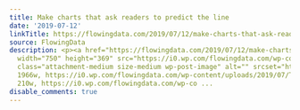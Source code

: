 ```yaml
---
title: Make charts that ask readers to predict the line
date: '2019-07-12'
linkTitle: https://flowingdata.com/2019/07/12/make-charts-that-ask-readers-to-predict-the-line/
source: FlowingData
description: <p><a href="https://flowingdata.com/2019/07/12/make-charts-that-ask-readers-to-predict-the-line/"><img
  width="750" height="369" src="https://i0.wp.com/flowingdata.com/wp-content/uploads/2019/07/They-Draw-It-e1562705020222.png?fit=750%2C369&amp;ssl=1"
  class="attachment-medium size-medium wp-post-image" alt="" srcset="https://i0.wp.com/flowingdata.com/wp-content/uploads/2019/07/They-Draw-It-e1562705020222.png?w=1966&amp;ssl=1
  1966w, https://i0.wp.com/flowingdata.com/wp-content/uploads/2019/07/They-Draw-It-e1562705020222.png?resize=210%2C103&amp;ssl=1
  210w, https://i0.wp.com/flowingdata.com/wp-co ...
disable_comments: true
---
```

<p><a href="https://flowingdata.com/2019/07/12/make-charts-that-ask-readers-to-predict-the-line/"><img width="750" height="369" src="https://i0.wp.com/flowingdata.com/wp-content/uploads/2019/07/They-Draw-It-e1562705020222.png?fit=750%2C369&amp;ssl=1" class="attachment-medium size-medium wp-post-image" alt="" srcset="https://i0.wp.com/flowingdata.com/wp-content/uploads/2019/07/They-Draw-It-e1562705020222.png?w=1966&amp;ssl=1 1966w, https://i0.wp.com/flowingdata.com/wp-content/uploads/2019/07/They-Draw-It-e1562705020222.png?resize=210%2C103&amp;ssl=1 210w, https://i0.wp.com/flowingdata.com/wp-co ...